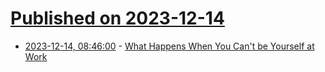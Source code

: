 # [Published on 2023-12-14](index.md)

* [2023-12-14, 08:46:00](https://soylentnews.org/article.pl?sid=23/12/13/0327219&from=rss) - [What Happens When You Can't be Yourself at Work](https://soylentnews.org/article.pl?sid=23/12/13/0327219&from=rss)
